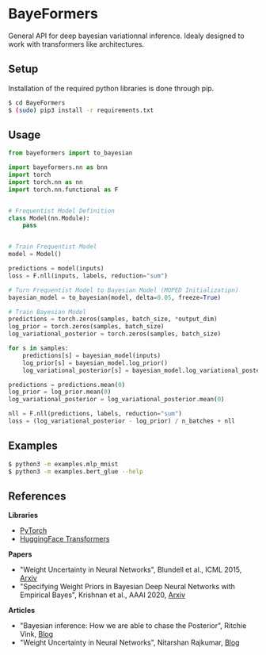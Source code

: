 # BayeFormers

General API for deep bayesian variationnal inference.
Idealy designed to work with transformers like architectures.

## Setup

Installation of the required python libraries is done through pip.

```bash
$ cd BayeFormers
$ (sudo) pip3 install -r requirements.txt
```

## Usage

```python
from bayeformers import to_bayesian

import bayeformers.nn as bnn
import torch
import torch.nn as nn
import torch.nn.functional as F


# Frequentist Model Definition
class Model(nn.Module):
    pass


# Train Frequentist Model
model = Model()

predictions = model(inputs)
loss = F.nll(inputs, labels, reduction="sum")

# Turn Frequentist Model to Bayesian Model (MOPED Initializatipn)
bayesian_model = to_bayesian(model, delta=0.05, freeze=True)

# Train Bayesian Model
predictions = torch.zeros(samples, batch_size, *output_dim)
log_prior = torch.zeros(samples, batch_size)
log_variational_posterior = torch.zeros(samples, batch_size)

for s in samples:
    predictions[s] = bayesian_model(inputs)
    log_prior[s] = bayesian_model.log_prior()
    log_variational_posterior[s] = bayesian_model.log_variational_posterior()

predictions = predictions.mean(0)
log_prior = log_prior.mean(0)
log_variational_posterior = log_variational_posterior.mean(0)

nll = F.nll(predictions, labels, reduction="sum")
loss = (log_variational_posterior - log_prior) / n_batches + nll
```

## Examples

```bash
$ python3 -m examples.mlp_mnist
$ python3 -m examples.bert_glue --help
```

## References

**Libraries**
- [PyTorch](https://pytorch.org/)
- [HuggingFace Transformers](https://huggingface.co/)

**Papers**
- "Weight Uncertainty in Neural Networks", Blundell et al., ICML 2015, [Arxiv](https://arxiv.org/abs/1505.05424)
- "Specifying Weight Priors in Bayesian Deep Neural Networks with Empirical Bayes", Krishnan et al., AAAI 2020, [Arxiv](https://arxiv.org/abs/1906.05323v3)

**Articles**
- "Bayesian inference: How we are able to chase the Posterior", Ritchie Vink, [Blog](https://www.ritchievink.com/blog/2019/06/10/bayesian-inference-how-we-are-able-to-chase-the-posterior/)
- "Weight Uncertainty in Neural Networks", Nitarshan Rajkumar, [Blog](https://www.nitarshan.com/bayes-by-backprop/)